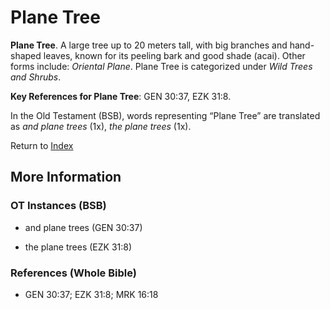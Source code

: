 # Plane Tree
**Plane Tree**. 
A large tree up to 20 meters tall, with big branches and hand-shaped leaves, known for its peeling bark and good shade (acai). 
Other forms include: 
*Oriental Plane*. 
Plane Tree is categorized under _Wild Trees and Shrubs_. 


**Key References for Plane Tree**: 
GEN 30:37, EZK 31:8. 


In the Old Testament (BSB), words representing “Plane Tree” are translated as 
*and plane trees* (1x), *the plane trees* (1x). 




Return to [Index](00-Index.md)

## More Information

### OT Instances (BSB)

* and plane trees (GEN 30:37)

* the plane trees (EZK 31:8)



### References (Whole Bible)

* GEN 30:37; EZK 31:8; MRK 16:18



